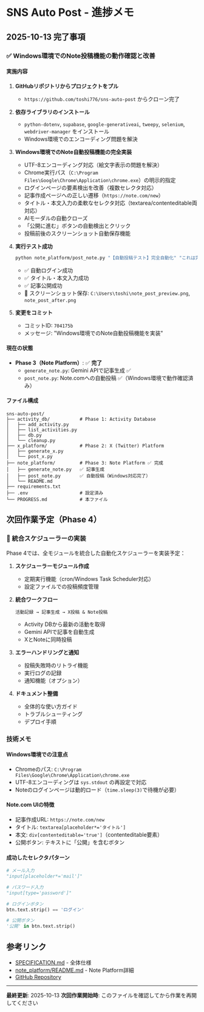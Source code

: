 # SNS Auto Post - 進捗メモ

## 2025-10-13 完了事項

### ✅ Windows環境でのNote投稿機能の動作確認と改善

#### 実施内容

1. **GitHubリポジトリからプロジェクトをプル**
   - `https://github.com/toshi776/sns-auto-post` からクローン完了

2. **依存ライブラリのインストール**
   - `python-dotenv`, `supabase`, `google-generativeai`, `tweepy`, `selenium`, `webdriver-manager` をインストール
   - Windows環境でのエンコーディング問題を解決

3. **Windows環境でのNote自動投稿機能の完全実装**
   - UTF-8エンコーディング対応（絵文字表示の問題を解決）
   - Chrome実行パス（`C:\Program Files\Google\Chrome\Application\chrome.exe`）の明示的指定
   - ログインページの要素検出を改善（複数セレクタ対応）
   - 記事作成ページへの正しい遷移（`https://note.com/new`）
   - タイトル・本文入力の柔軟なセレクタ対応（textarea/contenteditable両対応）
   - AIモーダルの自動クローズ
   - 「公開に進む」ボタンの自動検出とクリック
   - 投稿前後のスクリーンショット自動保存機能

4. **実行テスト成功**
   ```bash
   python note_platform/post_note.py "【自動投稿テスト】完全自動化" "これは完全自動化のテストです。"
   ```
   - ✅ 自動ログイン成功
   - ✅ タイトル・本文入力成功
   - ✅ 記事公開成功
   - 📸 スクリーンショット保存: `C:\Users\toshi\note_post_preview.png`, `note_post_after.png`

5. **変更をコミット**
   - コミットID: `704175b`
   - メッセージ: "Windows環境でのNote自動投稿機能を実装"

#### 現在の状態

- **Phase 3（Note Platform）**: ✅ **完了**
  - `generate_note.py`: Gemini APIで記事生成 ✅
  - `post_note.py`: Note.comへの自動投稿 ✅（Windows環境で動作確認済み）

#### ファイル構成

```
sns-auto-post/
├── activity_db/           # Phase 1: Activity Database
│   ├── add_activity.py
│   ├── list_activities.py
│   ├── db.py
│   └── cleanup.py
├── x_platform/            # Phase 2: X (Twitter) Platform
│   ├── generate_x.py
│   └── post_x.py
├── note_platform/         # Phase 3: Note Platform ✅ 完成
│   ├── generate_note.py   ✅ 記事生成
│   ├── post_note.py       ✅ 自動投稿（Windows対応完了）
│   └── README.md
├── requirements.txt
├── .env                   # 設定済み
└── PROGRESS.md            # 本ファイル
```

## 次回作業予定（Phase 4）

### 🔄 統合スケジューラーの実装

Phase 4では、全モジュールを統合した自動化スケジューラーを実装予定：

1. **スケジューラーモジュール作成**
   - 定期実行機能（cron/Windows Task Scheduler対応）
   - 設定ファイルでの投稿頻度管理

2. **統合ワークフロー**
   ```
   活動記録 → 記事生成 → X投稿 & Note投稿
   ```
   - Activity DBから最新の活動を取得
   - Gemini APIで記事を自動生成
   - XとNoteに同時投稿

3. **エラーハンドリングと通知**
   - 投稿失敗時のリトライ機能
   - 実行ログの記録
   - 通知機能（オプション）

4. **ドキュメント整備**
   - 全体的な使い方ガイド
   - トラブルシューティング
   - デプロイ手順

### 技術メモ

#### Windows環境での注意点
- Chromeのパス: `C:\Program Files\Google\Chrome\Application\chrome.exe`
- UTF-8エンコーディングは `sys.stdout` の再設定で対応
- Noteのログインページは動的ロード（`time.sleep(3)`で待機が必要）

#### Note.com UIの特徴
- 記事作成URL: `https://note.com/new`
- タイトル: `textarea[placeholder*='タイトル']`
- 本文: `div[contenteditable='true']`（contenteditable要素）
- 公開ボタン: テキストに「公開」を含むボタン

#### 成功したセレクタパターン
```python
# メール入力
"input[placeholder*='mail']"

# パスワード入力
"input[type='password']"

# ログインボタン
btn.text.strip() == 'ログイン'

# 公開ボタン
'公開' in btn.text.strip()
```

## 参考リンク

- [SPECIFICATION.md](SPECIFICATION.md) - 全体仕様
- [note_platform/README.md](note_platform/README.md) - Note Platform詳細
- [GitHub Repository](https://github.com/toshi776/sns-auto-post)

---

**最終更新**: 2025-10-13
**次回作業開始時**: このファイルを確認してから作業を再開してください
